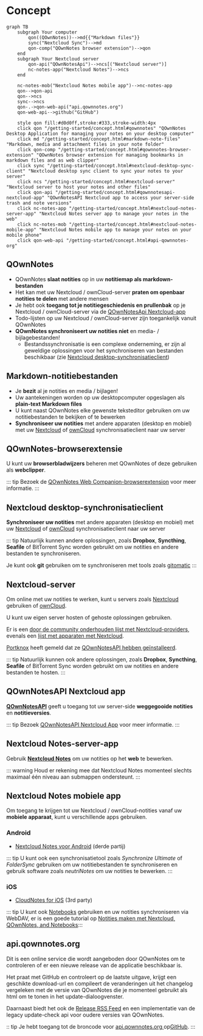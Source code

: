 # Concept

```mermaid
graph TB
    subgraph Your computer
        qon((QOwnNotes))-->md{{"Markdown files"}}
        sync("Nextcloud Sync")-->md
        qon-comp("QOwnNotes browser extension")-->qon
    end
    subgraph Your Nextcloud server
        qon-api("QOwnNotesApi")-->ncs[("Nextcloud server")]
        nc-notes-app("Nextcloud Notes")-->ncs
    end

    nc-notes-mob("Nextcloud Notes mobile app")-->nc-notes-app
    qon-->qon-api
    qon-->ncs
    sync-->ncs
    qon-.->qon-web-api("api.qownnotes.org")
    qon-web-api-->github("GitHub")

    style qon fill:#d0d0ff,stroke:#333,stroke-width:4px
    click qon "/getting-started/concept.html#qownnotes" "QOwnNotes Desktop Application for managing your notes on your desktop computer"
    click md "/getting-started/concept.html#markdown-note-files" "Markdown, media and attachment files in your note folder"
    click qon-comp "/getting-started/concept.html#qownnotes-browser-extension" "QOwnNotes browser extension for managing bookmarks in markdown files and as web clipper"
    click sync "/getting-started/concept.html#nextcloud-desktop-sync-client" "Nextcloud desktop sync client to sync your notes to your server"
    click ncs "/getting-started/concept.html#nextcloud-server" "Nextcloud server to host your notes and other files"
    click qon-api "/getting-started/concept.html#qownnotesapi-nextcloud-app" "QOwnNotesAPI Nextcloud app to access your server-side trash and note versions"
    click nc-notes-app "/getting-started/concept.html#nextcloud-notes-server-app" "Nextcloud Notes server app to manage your notes in the web"
    click nc-notes-mob "/getting-started/concept.html#nextcloud-notes-mobile-app" "Nextcloud Notes mobile app to manage your notes on your mobile phone"
    click qon-web-api "/getting-started/concept.html#api-qownnotes-org"
```

## QOwnNotes

- QOwnNotes **slaat notities** op in uw **notitiemap als markdown-bestanden**
- Het kan met uw Nextcloud / ownCloud-server **praten om openbaar notities te delen** met andere mensen
- Je hebt ook **toegang tot je notitiegeschiedenis en prullenbak** op je Nextcloud / ownCloud-server via de [QOwnNotesApi Nextcloud-app](#qownnotesapi-nextcloud-app)
- Todo-lijsten op uw Nextcloud / ownCloud-server zijn toegankelijk vanuit QOwnNotes
- **QOwnNotes synchroniseert uw notities niet** en media- / bijlagebestanden!
    - Bestandssynchronisatie is een complexe onderneming, er zijn al geweldige oplossingen voor het synchroniseren van bestanden beschikbaar (zie [Nextcloud desktop-synchronisatieclient](#nextcloud-desktop-sync-client))


## Markdown-notitiebestanden

- Je **bezit** al je notities en media / bijlagen!
- Uw aantekeningen worden op uw desktopcomputer opgeslagen als **plain-text Markdown files**
- U kunt naast QOwnNotes elke gewenste teksteditor gebruiken om uw notitiebestanden te bekijken of te bewerken
- **Synchroniseer uw notities** met andere apparaten (desktop en mobiel) met uw [Nextcloud](https://nextcloud.com/) of [ownCloud](https://owncloud.org/) synchronisatieclient naar uw server


## QOwnNotes-browserextensie

U kunt uw **browserbladwijzers** beheren met QOwnNotes of deze gebruiken als **webclipper**.

::: tip
Bezoek de [QOwnNotes Web Companion-browserextension](browser-extension.md) voor meer informatie.
:::

## Nextcloud desktop-synchronisatieclient

**Synchroniseer uw notities** met andere apparaten (desktop en mobiel) met uw [Nextcloud](https://nextcloud.com/) of [ownCloud](https://owncloud.org/) synchronisatieclient naar uw server

::: tip
Natuurlijk kunnen andere oplossingen, zoals **Dropbox**, **Syncthing**, **Seafile** of BitTorrent Sync worden gebruikt om uw notities en andere bestanden te synchroniseren.

Je kunt ook **git** gebruiken om te synchroniseren met tools zoals [gitomatic](https://github.com/muesli/gitomatic/)
:::

## Nextcloud-server

Om online met uw notities te werken, kunt u servers zoals [Nextcloud](https://nextcloud.com/) gebruiken of [ownCloud](https://owncloud.org/).

U kunt uw eigen server hosten of gehoste oplossingen gebruiken.

Er is een [door de community onderhouden lijst met Nextcloud-providers](https://github.com/nextcloud/providers#providers), evenals een [lijst met apparaten met Nextcloud](https://nextcloud.com/devices/).

[Portknox](https://portknox.net) heeft gemeld dat ze [QOwnNotesAPI hebben geïnstalleerd](https://portknox.net/en/app_listing).

::: tip
Natuurlijk kunnen ook andere oplossingen, zoals **Dropbox**, **Syncthing**, **Seafile** of BitTorrent Sync worden gebruikt om uw notities en andere bestanden te hosten.
:::

## QOwnNotesAPI Nextcloud app

[**QOwnNotesAPI**](https://github.com/pbek/qownnotesapi) geeft u toegang tot uw server-side **weggegooide notities** en **notitieversies**.

::: tip
Bezoek [QOwnNotesAPI Nextcloud App](qownnotesapi.md) voor meer informatie.
:::

## Nextcloud Notes-server-app

Gebruik [**Nextcloud Notes**](https://github.com/nextcloud/notes) om uw notities op het **web** te bewerken.

::: warning
Houd er rekening mee dat Nextcloud Notes momenteel slechts maximaal één niveau aan submappen ondersteunt.
:::

## Nextcloud Notes mobiele app

Om toegang te krijgen tot uw Nextcloud / ownCloud-notities vanaf uw **mobiele apparaat**, kunt u verschillende apps gebruiken.

### Android

- [Nextcloud Notes voor Android](https://play.google.com/store/apps/details?id=it.niedermann.owncloud.notes) (derde partij)

::: tip
U kunt ook een synchronisatietool zoals *Synchronize Ultimate* of *FolderSync* gebruiken om uw notitiebestanden te synchroniseren en gebruik software zoals *neutriNotes* om uw notities te bewerken.
:::

### iOS

- [CloudNotes for iOS](https://itunes.apple.com/de/app/cloudnotes-owncloud-notes/id813973264?mt=8) (3rd party)

::: tip
U kunt ook [Notebooks](https://itunes.apple.com/us/app/notebooks-write-and-organize/id780438662) gebruiken en uw notities synchroniseren via WebDAV, er is een goede tutorial op [Notities maken met Nextcloud, QOwnNotes, and Notebooks](https://lifemeetscode.com/blog/taking-notes-with-nextcloud-qownnotes-and-notebooks):::

## api.qownnotes.org

Dit is een online service die wordt aangeboden door QOwnNotes om te controleren of er een nieuwe release van de applicatie beschikbaar is.

Het praat met GitHub en controleert op de laatste uitgave, krijgt een geschikte download-url en compileert de veranderingen uit het changelog vergeleken met de versie van QOwnNotes die je momenteel gebruikt als html om te tonen in het update-dialoogvenster.

Daarnaast biedt het ook de [Release RSS Feed](http://api.qownnotes.org/rss/app-releases) en een implementatie van de legacy update-check api voor oudere versies van QOwnNotes.

:: tip Je hebt toegang tot de broncode voor [ api.qownnotes.org ](https://api.qownnotes.org)op[GitHub](https://github.com/qownnotes/api).
:::
